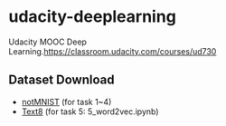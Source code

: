 # udacity-deeplearning
Udacity MOOC Deep Learning.https://classroom.udacity.com/courses/ud730

## Dataset Download
- [notMNIST](http://yaroslavvb.com/upload/notMNIST/) (for task 1~4)
- [Text8](http://mattmahoney.net/dc/text8.zip)  (for task 5: 5_word2vec.ipynb)